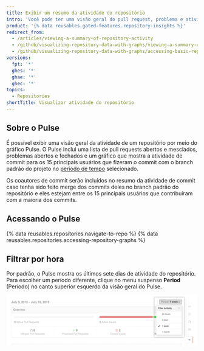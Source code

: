 ```yaml
---
title: Exibir um resumo da atividade do repositório
intro: 'Você pode ter uma visão geral do pull request, problema e atividade do commit de um repositório.'
product: '{% data reusables.gated-features.repository-insights %}'
redirect_from:
  - /articles/viewing-a-summary-of-repository-activity
  - /github/visualizing-repository-data-with-graphs/viewing-a-summary-of-repository-activity
  - /github/visualizing-repository-data-with-graphs/accessing-basic-repository-data/viewing-a-summary-of-repository-activity
versions:
  fpt: '*'
  ghes: '*'
  ghae: '*'
  ghec: '*'
topics:
  - Repositories
shortTitle: Visualizar atividade do repositório
---
```


## Sobre o Pulse

É possível exibir uma visão geral da atividade de um repositório por meio do gráfico Pulse. O Pulse inclui uma lista de pull requests abertos e mesclados, problemas abertos e fechados e um gráfico que mostra a atividade de commit para os 15 principais usuários que fizeram o commit com o branch padrão do projeto no [período de tempo](/articles/viewing-a-summary-of-repository-activity#filtering-by-time) selecionado.

Os coautores de commit serão incluídos no resumo da atividade de commit caso tenha sido feito merge dos commits deles no branch padrão do repositório e eles estejam entre os 15 principais usuários que contribuíram com a maioria dos commits.

## Acessando o Pulse

{% data reusables.repositories.navigate-to-repo %}
{% data reusables.repositories.accessing-repository-graphs %}

## Filtrar por hora

Por padrão, o Pulse mostra os últimos sete dias de atividade do repositório. Para escolher um período diferente, clique no menu suspenso **Period** (Período) no canto superior esquerdo da visão geral do Pulse.

![Filtrar atividade do Pulse por hora](/assets/images/help/pulse/pulse_time_filter_dropdown.png)
